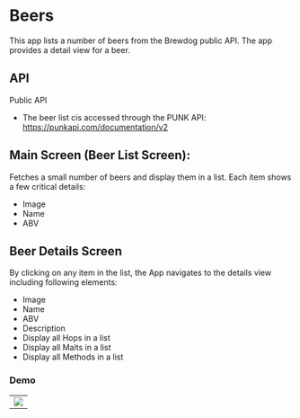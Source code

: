 # Beers
This app lists a number of beers from the Brewdog public API. 
The app provides a detail view for a beer. 

## API 
Public API
- The beer list cis accessed through the PUNK API: https://punkapi.com/documentation/v2

## Main Screen (Beer List Screen): 
Fetches a small number of beers and display them in a list. Each item shows a few critical details:
- Image
- Name
- ABV

## Beer Details Screen
By clicking on any item in the list, the App navigates to the details view including
following elements:
- Image
- Name
- ABV
- Description
- Display all Hops in a list
- Display all Malts in a list
- Display all Methods in a list

### Demo 

| | 
| ---- | 
| ![](https://github.com/jackszm/Beers/blob/master/app_demo.gif)| 
